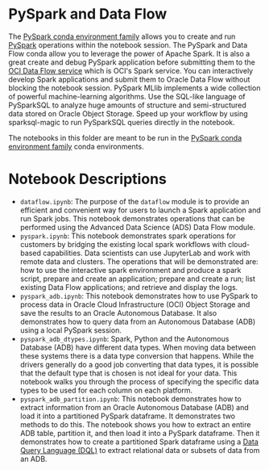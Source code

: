 PySpark and Data Flow 
=====================

The [PySpark conda environment family](https://docs.oracle.com/en-us/iaas/data-science/using/conda-pyspark-fam.htm) allows you to create and run [PySpark](https://spark.apache.org/docs/latest/api/python/) operations within the notebook session. The PySpark and Data Flow conda allow you to leverage the power of Apache Spark. It is also a great create and debug PySpark application before submitting them to the [OCI Data Flow service](https://www.oracle.com/big-data/data-flow/) which is OCI's Spark service. You can interactively develop Spark applications and submit them to Oracle Data Flow without blocking the notebook session. PySpark MLlib implements a wide collection of powerful machine-learning algorithms. Use the SQL-like language of PySparkSQL to analyze huge amounts of structure and semi-structured data stored on Oracle Object Storage. Speed up your workflow by using sparksql-magic to run PySparkSQL queries directly in the notebook.

The notebooks in this folder are meant to be run in the [PySpark conda environment family](https://docs.oracle.com/en-us/iaas/data-science/using/conda-pyspark-fam.htm) conda environments.

# Notebook Descriptions

* `dataflow.ipynb`: The purpose of the `dataflow` module is to provide an efficient and convenient way for users to launch a Spark application and run Spark jobs. This notebook demonstrates operations that can be performed using the Advanced Data Science (ADS) Data Flow module.
* `pyspark.ipynb`: This notebook demonstrates spark operations for customers by bridging the existing local spark workflows with cloud-based capabilities. Data scientists can use JupyterLab and work with remote data and clusters. The operations that will be demonstrated are: how to use the interactive spark environment and produce a spark script, prepare and create an application; prepare and create a run; list existing Data Flow applications; and retrieve and display the logs.
* `pyspark_adb.ipynb`: This notebook demonstrates how to use PySpark to process data in Oracle Cloud Infrastructure (OCI) Object Storage and save the results to an Oracle Autonomous Database. It also demonstrates how to query data from an Autonomous Database (ADB) using a local PySpark session. 
* `pyspark_adb_dtypes.ipynb`: Spark, Python and the Autonomous Database (ADB) have different data types. When moving data between these systems there is a data type conversion that happens. While the drivers generally do a good job converting that data types, it is possible that the default type that is chosen is not ideal for your data. This notebook walks you through the process of specifying the specific data types to be used for each column on each platform.
* `pyspark_adb_partition.ipynb`: This notebook demonstrates how to extract information from an Oracle Autonomous Database (ADB) and load it into a partitioned PySpark dataframe. It demonstrates two methods to do this. The notebook shows you how to extract an entire ADB table, partition it, and then load it into a PySpark dataframe. Then it demonstrates how to create a partitioned Spark dataframe using a [Data Query Language (DQL)](https://en.wikipedia.org/wiki/Data_query_language) to extract relational data or subsets of data from an ADB.

